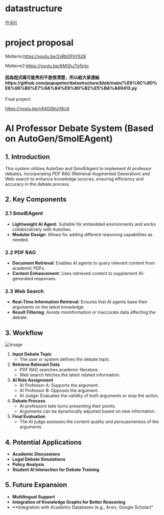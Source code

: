 # datastructure


[한국어](https://github.com/pupupeter/datastructure/blob/main/readmekorean.md)

# project proposal  

Midterm:https://youtu.be/2sRbDFhY628

Midterm2:https://youtu.be/AMGhJTg5nto

#### 因為程式碼可能秀的不是很清楚，所以給大家連結https://github.com/pupupeter/datastructure/blob/main/%E6%9C%80%E6%96%B0%E7%9A%84%E9%80%B2%E5%BA%A60413.py

Final project:

https://youtu.be/v94G0bUrNU4



# AI Professor Debate System (Based on AutoGen/SmolEAgent)

## 1. Introduction
This system utilizes AutoGen and SmolEAgent to implement AI professor debates, incorporating PDF RAG (Retrieval-Augmented Generation) and Web search to enhance knowledge sources, ensuring efficiency and accuracy in the debate process.

## 2. Key Components

### 2.1 SmolEAgent
- **Lightweight AI Agent**: Suitable for embedded environments and works collaboratively with AutoGen.
- **Modular Design**: Allows for adding different reasoning capabilities as needed.

### 2.2 PDF RAG
- **Document Retrieval**: Enables AI agents to query relevant content from academic PDFs.
- **Context Enhancement**: Uses retrieved content to supplement AI-generated responses.

### 2.3 Web Search
- **Real-Time Information Retrieval**: Ensures that AI agents base their arguments on the latest knowledge.
- **Result Filtering**: Avoids misinformation or inaccurate data affecting the debate.

## 3. Workflow
![image](https://github.com/user-attachments/assets/96b91b3d-eb4c-4a24-908c-a8d8cc478124)

1. **Input Debate Topic**
   - The user or system defines the debate topic.
2. **Retrieve Relevant Data**
   - PDF RAG searches academic literature.
   - Web search fetches the latest related information.
3. **AI Role Assignment**
   - AI Professor A: Supports the argument.
   - AI Professor B: Opposes the argument.
   - AI Judge: Evaluates the validity of both arguments or stop the action.
4. **Debate Process**
   - AI professors take turns presenting their points.
   - Arguments can be dynamically adjusted based on new information.
5. **Final Evaluation**
   - The AI judge assesses the content quality and persuasiveness of the arguments.
   
## 4. Potential Applications
- **Academic Discussions**
- **Legal Debate Simulations**
- **Policy Analysis**
- **Student AI Interaction for Debate Training**




## 5. Future Expansion
- **Multilingual Support**
- **Integration of Knowledge Graphs for Better Reasoning**
- **Integration with Academic Databases (e.g., Arxiv, Google Scholar)"






